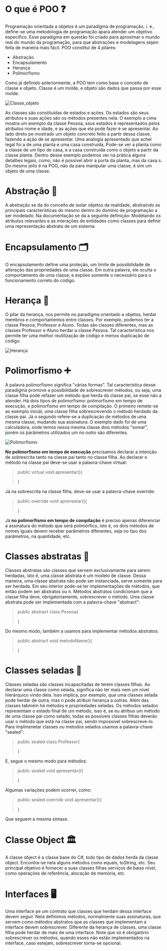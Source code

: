 # O que é POO :question:

Programação orientada a objetos é um paradigma de programação, i. e., define-se uma metodologia de programação apara atender um objetivo específico. Esse paradigma em questão foi criado para aproximar o mundo real do mundo da programação, para que abstrações e modelagens sejam feita de maneira mais fácil. POO constitui de 4 pilares:

- Abstração
- Encapsulamento
- Herança
- Polimorfismo

Como já definido anteriormente, a POO tem como base o conceito de classe e objeto. Classe é um molde, e objeto são dados que passa por esse molde. 

![Classe_objeto](https://user-images.githubusercontent.com/71770334/147622685-639c8b38-600d-4c6f-af44-8f14efb9680e.PNG)

As classes são constituídas de estados e ações. Os estados são seus atributos e suas ações são os métodos presentes nela. O exemplo a cima mostra um exemplo da classe Pessoa, seus estados é representados pelos atributos nome e idade, e as ações que ela pode fazer é se apresentar. Ao lado direto pe mostrado um objeto concreto feito a partir dessa classe, fazendo a ação de se apresentar. Uma analogia apresentado que achei legal foi a de uma planta e uma casa construída, Pode-se ver a planta como a classe de um tipo de casa, e a casa construída como o objeto a partir da classe planta. Dentro desse exemplo podemos ver na prática alguns detalhes legais, como, não é possível abrir a porta da planta, mas da casa s. Do mesmo jeito é na POO, não da para manipular uma classe, é sim um objeto de uma classe.



# Abstração :cactus:

A abstração se da do conceito de isolar objetos da realidade, abstraindo as principais características do mesmo dentro do domínio de programação a ser modelado. Na documentação se da a seguinte definição: Modelando os atributos relevantes e as interações de entidades como classes para definir uma representação abstrata de um sistema.



# Encapsulamento :card_index_dividers:

O encapsulamento define uma proteção, um limite de possibilidade de alteração das propriedades de uma classe. Em outra palavra, ele oculta o comportamento de uma classe, e expões somente o necessário para o funcionamento correto do código. 



# Herança :money_mouth_face:

O pilar da herança, nos permite no paradigma orientado a objetos, herdar membros e comportamentos entre classes. Por exemplo, podemos ter a classe Pessoa, Professor e Aluno. Todas são classes diferentes, mas as classes Professor e Aluno herdar a classe Pessoa. Tal característica nos permite ter uma melhor reutilização de código e menos duplicação de código.

![Herança](https://user-images.githubusercontent.com/71770334/147622903-773ecd4c-9ece-4cd2-9516-ae122a888764.PNG)

# Polimorfismo :heavy_plus_sign:

A palavra polimorfismo significa "várias formas". Tal característica desse paradigma promove a possibilidade de sobrescrever métodos, ou seja, uma classe filha pode refazer um método que herda da classe pai, se esse não a atender. Há dois tipos de polimorfismo: polimorfismo em tempo de execução, e polimorfismo em tempo de compilação. O primeiro remete-se ao exemplo inicial, uma classe filha sobrescrevendo o método herdado da classe pai. Já o segundo refere-se a duplicação de métodos de uma mesma classe, mudando sua assinatura. O exemplo dado foi de uma calculadora, onde temos nessa mesma classe dois métodos "somar", porém os parâmetros utilizados um no outro são diferentes.

![Polimorfismo](https://user-images.githubusercontent.com/71770334/147623000-1595fba2-490f-408a-b553-29f3d1d702a6.PNG)

**No polimorfismo em tempo de execução** precisamos declarar a intenção de sobrescrita tanto na classe pai tanto no classe filha. Ao declarar o método na classe pai deve-se usar a palavra-chave virtual:

> public virtual void apresentar(){
>
> }

Já na sobrescrita na classe filha, deve-se usar a palavra-chave override:

> public override void aprensetar(){
>
> }

Já **no polimorfismo em tempo de compilação** é preciso apenas diferenciar a assinatura do método que será polimórfico, isto é, os dois métodos de nomes iguais devem receber parâmetros diferentes, seja no tipo dos parâmetros, na quantidade, etc.



# Classes abstratas :japanese_ogre:

Classes abstratas são classes que servem exclusivamente para serem herdadas, isto é, uma classe abstrata é um modelo de classe. Dessa maneira, uma classe abstrata não pode ser instanciada, serve somente para ser herdada. Em seu interior pode-se ter implementações de métodos, que então podem ser abstratos ou n. Métodos abstratos condicionam que a classe filha deve, obrigatoriamente, sobrescrever o método. Uma classe abstrata pode ser implementada com a palavra-chave "abstract":

> public abstract class Pessoa{
>
> }

Do mesmo modo, também a usamos para implementar métodos abstratos:

> public abstract void metodoName(){
>
> }

# Classes seladas :fox_face:

Classes seladas são classes incapacitadas de terem classes filhas. Ao declarar uma classe como selada, significa não ter mais nem um nível hierárquico vindo dela. Isso implica, por exemplo, que uma classes selada pode herdar de outra, mas n pode atribuir herança a outras. Além das classes tabmém há métodos e propriedades seladas. Os métodos selados representam o estado final de um método, isso é, se eu atribuo um método de uma classe pai como selado, todas as possíveis classes filhas deverão usar o método que está na classe pai, sendo impossível sobrescreve-lo. Para implmenetar classes ou metodos selados usamos a palavra-chave "sealed":

> public sealed class Professor{
>
> }

E, segue o mesmo modo para métodos:

> public sealed void apresentar(){
>
> }

Algumas variações podem ocorrer, como:

> public sealed override void apresentar(){
>
> }

Que seguem a mesma sintaxe.

# Classe Object :classical_building:

A classe object é a classe base do C#, todo tipo de dados herda da classe object. Encontra-se nela alguns métodos como equals, toString, etc. Seu principal objetivo é fornecer a suas classes filhas serviços de baixo nível, como operações de referência, alocação de memória, etc.



# Interfaces :desktop_computer:

Uma interface pe um contrato que classes que herdam dessa interface devem seguir. Nela definimos métodos, normalmente suas assinaturas, que servem como métodos abstratos que as classes que implementam a interface devem sobrescrever. Diferente da herança de classes, uma classe filha pode herdar de mais de uma interface. Note que só é obrigatório sobrescrever os métodos, quando esses não estão implementados na interface, caso estejam, sobrescrever torna-se opcional.

